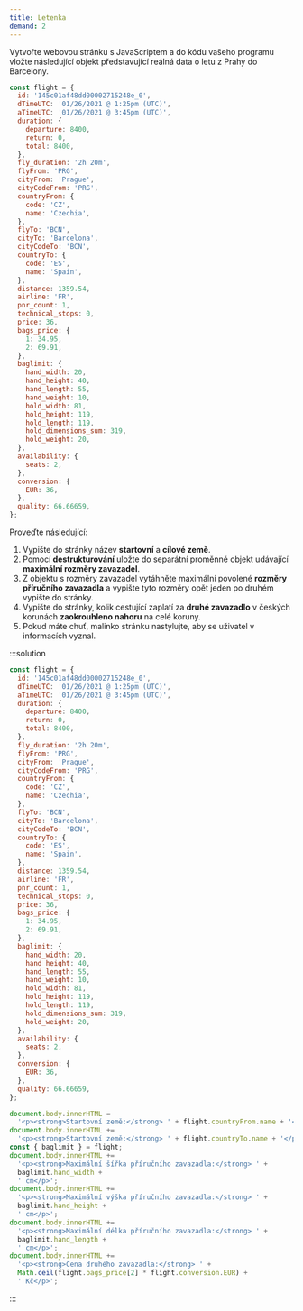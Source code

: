 ```yaml
---
title: Letenka
demand: 2
---
```


Vytvořte webovou stránku s JavaScriptem a do kódu vašeho programu vložte následující objekt představující reálná data o letu z Prahy do Barcelony.

```js
const flight = {
  id: '145c01af48dd00002715248e_0',
  dTimeUTC: '01/26/2021 @ 1:25pm (UTC)',
  aTimeUTC: '01/26/2021 @ 3:45pm (UTC)',
  duration: {
    departure: 8400,
    return: 0,
    total: 8400,
  },
  fly_duration: '2h 20m',
  flyFrom: 'PRG',
  cityFrom: 'Prague',
  cityCodeFrom: 'PRG',
  countryFrom: {
    code: 'CZ',
    name: 'Czechia',
  },
  flyTo: 'BCN',
  cityTo: 'Barcelona',
  cityCodeTo: 'BCN',
  countryTo: {
    code: 'ES',
    name: 'Spain',
  },
  distance: 1359.54,
  airline: 'FR',
  pnr_count: 1,
  technical_stops: 0,
  price: 36,
  bags_price: {
    1: 34.95,
    2: 69.91,
  },
  baglimit: {
    hand_width: 20,
    hand_height: 40,
    hand_length: 55,
    hand_weight: 10,
    hold_width: 81,
    hold_height: 119,
    hold_length: 119,
    hold_dimensions_sum: 319,
    hold_weight: 20,
  },
  availability: {
    seats: 2,
  },
  conversion: {
    EUR: 36,
  },
  quality: 66.66659,
};
```

Proveďte následující:

1. Vypište do stránky název **startovní** a **cílové země**.
1. Pomocí **destrukturování** uložte do separátní proměnné objekt udávající **maximální rozměry zavazadel**.
1. Z objektu s rozměry zavazadel vytáhněte maximální povolené **rozměry příručního zavazadla** a vypište tyto rozměry opět jeden po druhém vypište do stránky.
1. Vypište do stránky, kolik cestující zaplatí za **druhé zavazadlo** v českých korunách **zaokrouhleno nahoru** na celé koruny.
1. Pokud máte chuť, malinko stránku nastylujte, aby se uživatel v informacích vyznal.

:::solution

```js
const flight = {
  id: '145c01af48dd00002715248e_0',
  dTimeUTC: '01/26/2021 @ 1:25pm (UTC)',
  aTimeUTC: '01/26/2021 @ 3:45pm (UTC)',
  duration: {
    departure: 8400,
    return: 0,
    total: 8400,
  },
  fly_duration: '2h 20m',
  flyFrom: 'PRG',
  cityFrom: 'Prague',
  cityCodeFrom: 'PRG',
  countryFrom: {
    code: 'CZ',
    name: 'Czechia',
  },
  flyTo: 'BCN',
  cityTo: 'Barcelona',
  cityCodeTo: 'BCN',
  countryTo: {
    code: 'ES',
    name: 'Spain',
  },
  distance: 1359.54,
  airline: 'FR',
  pnr_count: 1,
  technical_stops: 0,
  price: 36,
  bags_price: {
    1: 34.95,
    2: 69.91,
  },
  baglimit: {
    hand_width: 20,
    hand_height: 40,
    hand_length: 55,
    hand_weight: 10,
    hold_width: 81,
    hold_height: 119,
    hold_length: 119,
    hold_dimensions_sum: 319,
    hold_weight: 20,
  },
  availability: {
    seats: 2,
  },
  conversion: {
    EUR: 36,
  },
  quality: 66.66659,
};

document.body.innerHTML =
  '<p><strong>Startovní země:</strong> ' + flight.countryFrom.name + '</p>';
document.body.innerHTML +=
  '<p><strong>Startovní země:</strong> ' + flight.countryTo.name + '</p>';
const { baglimit } = flight;
document.body.innerHTML +=
  '<p><strong>Maximální šířka příručního zavazadla:</strong> ' +
  baglimit.hand_width +
  ' cm</p>';
document.body.innerHTML +=
  '<p><strong>Maximální výška příručního zavazadla:</strong> ' +
  baglimit.hand_height +
  ' cm</p>';
document.body.innerHTML +=
  '<p><strong>Maximální délka příručního zavazadla:</strong> ' +
  baglimit.hand_length +
  ' cm</p>';
document.body.innerHTML +=
  '<p><strong>Cena druhého zavazadla:</strong> ' +
  Math.ceil(flight.bags_price[2] * flight.conversion.EUR) +
  ' Kč</p>';
```

:::

